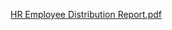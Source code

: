 [HR Employee Distribution Report.pdf](https://github.com/taejinism/Project-HR-Employee-Report/files/11330306/HR.Employee.Distribution.Report.pdf)
